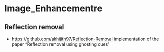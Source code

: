 # Image_Enhancementre

## Reflection removal
- https://github.com/abhijith97/Reflection-Removal
implementation of the paper “Reflection removal using ghosting cues”
